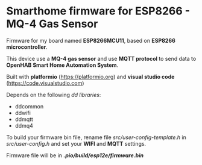 # Smarthome firmware for ESP8266 - MQ-4 Gas Sensor
Firmware for my board named **ESP8266MCU11**, based on **ESP8266 microcontroller**.

This device use a **MQ-4 gas sensor** and use **MQTT protocol** to send data to **OpenHAB Smart Home Automation System**.

Built with **platformio** (https://platformio.org) and **visual studio code** (https://code.visualstudio.com)

Depends on the following *dd libraries*:

 - ddcommon
 - ddwifi
 - ddmqtt
 - ddmq4

To build your firmware bin file, rename file *src/user-config-template.h* in *src/user-config.h* and set your **WIFI** and **MQTT** settings.

Firmware file will be in ***.pio/build/esp12e/firmware.bin***